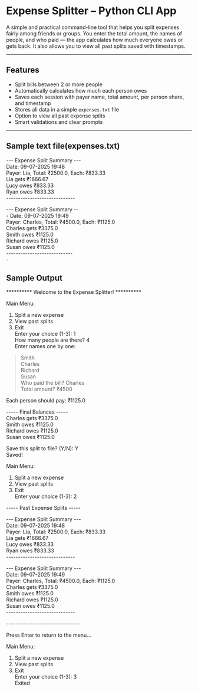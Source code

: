 # Expense Splitter – Python CLI App  
A simple and practical command-line tool that helps you split expenses fairly among friends or groups. You enter the total amount, the names of people, and who paid — the app calculates how much everyone owes or gets back. It also allows you to view all past splits saved with timestamps.

---

## Features
-  Split bills between 2 or more people
-  Automatically calculates how much each person owes
-  Saves each session with payer name, total amount, per person share, and timestamp
-  Stores all data in a simple `expenses.txt` file
-  Option to view all past expense splits
-  Smart validations and clear prompts

---

## Sample text file(expenses.txt)


--- Expense Split Summary ---<br>
Date: 09-07-2025 19:48<br>
Payer: Lia, Total: ₹2500.0, Each: ₹833.33<br>
Lia gets ₹1666.67<br>
Lucy owes ₹833.33<br>
Ryan owes ₹833.33<br>
-----------------------------<br>

--- Expense Split Summary --<br>-
Date: 09-07-2025 19:49<br>
Payer: Charles, Total: ₹4500.0, Each: ₹1125.0<br>
Charles gets ₹3375.0<br>
Smith owes ₹1125.0<br>
Richard owes ₹1125.0<br>
Susan owes ₹1125.0<br>
----------------------------<br>-


## Sample Output<br>
********** Welcome to the Expense Splitter! **********<br>

Main Menu:<br>
1. Split a new expense<br>
2. View past splits<br>
3. Exit<br>
Enter your choice (1-3): 1<br>
How many people are there? 4<br>
Enter names one by one:<br>
> Smith<br>
> Charles<br>
> Richard<br>
> Susan<br>
Who paid the bill? Charles<br>
Total amount? ₹4500<br>

Each person should pay: ₹1125.0<br>

----- Final Balances -----<br>
Charles gets ₹3375.0<br>
Smith owes ₹1125.0<br>
Richard owes ₹1125.0<br>
Susan owes ₹1125.0<br>

Save this split to file? (Y/N): Y<br>
Saved!<br>

Main Menu:<br>
1. Split a new expense<br>
2. View past splits<br>
3. Exit<br>
Enter your choice (1-3): 2<br>

----- Past Expense Splits -----<br>


--- Expense Split Summary ---<br>
Date: 09-07-2025 19:48<br>
Payer: Lia, Total: ₹2500.0, Each: ₹833.33<br>
Lia gets ₹1666.67<br>
Lucy owes ₹833.33<br>
Ryan owes ₹833.33<br>
-----------------------------<br>

--- Expense Split Summary ---<br>
Date: 09-07-2025 19:49<br>
Payer: Charles, Total: ₹4500.0, Each: ₹1125.0<br>
Charles gets ₹3375.0<br>
Smith owes ₹1125.0<br>
Richard owes ₹1125.0<br>
Susan owes ₹1125.0<br>
-----------------------------<br>


-------------------------------<br>

Press Enter to return to the menu...<br>

Main Menu:<br>
1. Split a new expense<br>
2. View past splits<br>
3. Exit<br>
Enter your choice (1-3): 3<br>
Exited


